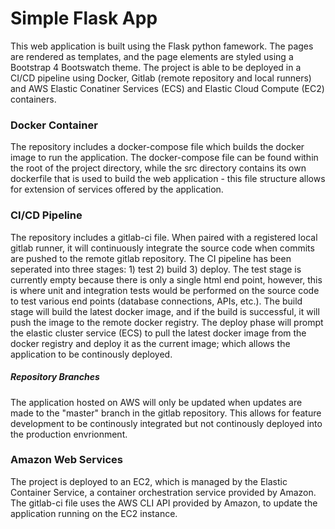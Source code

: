 # Simple Flask App

This web application is built using the Flask python famework. The pages are rendered as templates, and the page elements are styled using a Bootstrap 4 Bootswatch theme. The project is able to be deployed in a CI/CD pipeline using Docker, Gitlab (remote repository and local runners) and AWS Elastic Conatiner Services (ECS) and Elastic Cloud Compute (EC2) containers. 

### Docker Container
The repository includes a docker-compose file which builds the docker image to run the application. The docker-compose file can be found within the root of the project directory, while the src directory contains its own dockerfile that is used to build the web application - this file structure allows for extension of services offered by the application.

### CI/CD Pipeline
The repository includes a gitlab-ci file. When paired with a registered local gitlab runner, it will continuously integrate the source code when commits are pushed to the remote gitlab repository. The CI pipeline has been seperated into three stages: 1) test 2) build 3) deploy. The test stage is currently empty because there is only a single html end point, however, this is where unit and integration tests would be performed on the source code to test various end points (database connections, APIs, etc.). The build stage will build the latest docker image, and if the build is successful, it will push the image to the remote docker registry. The deploy phase will prompt the elastic cluster service (ECS) to pull the latest docker image from the docker registry and deploy it as the current image; which allows the application to be continously deployed. 

##### Repository Branches
The application hosted on AWS will only be updated when updates are made to the "master" branch in the gitlab repository. This allows for feature development to be continously integrated but not continously deployed into the production envrionment.

### Amazon Web Services
The project is deployed to an EC2, which is managed by the Elastic Container Service, a container orchestration service provided by Amazon. The gitlab-ci file uses the AWS CLI API provided by Amazon, to update the application running on the EC2 instance. 